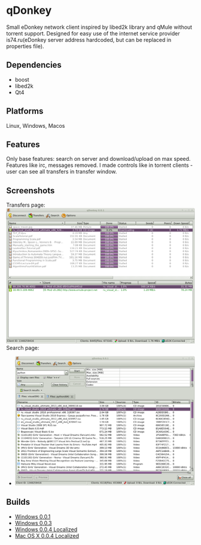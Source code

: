 # qDonkey
Small eDonkey network client inspired by libed2k library and qMule without torrent support. Designed for easy use of the internet service provider 
is74.ru(eDonkey server address hardcoded, but can be replaced in properties file).

Dependencies
--------
* boost
* libed2k
* Qt4

Platforms
--------
Linux, Windows, Macos

Features
--------
Only base features: search on server and download/upload on max speed. Features like irc, messages removed. I made controls like in torrent clients - user can see all transfers in transfer window.

Screenshots
-----------
Transfers page:
[![Transfers page](https://raw.githubusercontent.com/a-pavlov/qDonkey/master/raw/transfers.png)](https://github.com/a-pavlov/qDonkey/tree/master/raw/transfers.png)
Search page:
* [![Search page](https://raw.githubusercontent.com/a-pavlov/qDonkey/master/raw/search.png)](https://github.com/a-pavlov/qDonkey/tree/master/raw/search.png)

Builds
-----------

* [Windows 0.0.1](https://drive.google.com/file/d/0B39-MtFuW1DTNUg4bEpiMGE4UTg/view?usp=sharing)
* [Windows 0.0.3](https://drive.google.com/file/d/0B39-MtFuW1DTZ3d5SUtpSXNkRTg/view?usp=sharing)
* [Windows 0.0.4 Localized](https://drive.google.com/file/d/0B39-MtFuW1DTLVdPSnB1LTV1ejQ/view?usp=sharing)
* [Mac OS X 0.0.4 Localized](https://drive.google.com/open?id=0B39-MtFuW1DTV0FIWVpYMDlBcmc&authuser=0)


